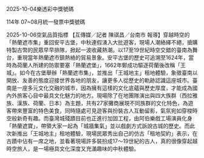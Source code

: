 
2025-10-04樂透彩中獎號碼

                                
114年 07~08月統一發票中獎號碼
                             
2025-10-06空氣品質指標
                              【互傳媒／記者 陳祺昌／台南市 報導】穿越時空的「熱蘭遮市集」重回安平古堡，中秋連假湧入大批遊客，現場人潮絡繹不絕，搶購特製古幣的民眾早早排隊，掀起一波收藏熱潮。以17至19世紀時空交錯的臺南為舞台，重現當年熱蘭遮市鎮熱絡的貿易景象。安平古堡的歷史可追溯至1624年，當時為荷蘭人所建的防禦要塞「熱蘭遮堡」，1662年鄭成功驅逐荷蘭後改稱「王城」。如今在古堡舉辦「熱蘭遮市集」，並推出「王城地主」租地體驗，象徵臺南以開放、友善的態度迎接世界各地的朋友，讓更多人從歷史的軌跡認識這座城市。臺南是一座多元文化交融的城市，因為擁有這樣的文化底蘊與歷史厚度，才能成為國內外旅客心目中最具文化魅力的地方。現場除了在地團隊演出與四大族群（西拉雅族、漢族、荷蘭、日本）為主題，共有27家攤商展現不同族群的文化特色，為遊客帶來豐富的特色美食，同時隨處可見遊客與扮裝古人互動留影，氣氛宛如穿梭時空般新奇有趣。而臺灣城殘蹟目前也正進行加固工程，由阿伯樂戲工場演員化身「熱蘭遮寶」，帶領大家一起為「城牆集氣」並以戲劇方式訴說古城的歷史。而此次新推出「王城地主」租地體驗，現場民眾秀出自己的仿古「租地契約」表示，在古蹟中佔有一席之地，並看著現場許多裝扮成17～19世紀的古人，真的很像穿起越時空旅人，是一場極具文化深度又充滿趣味的中秋體驗。